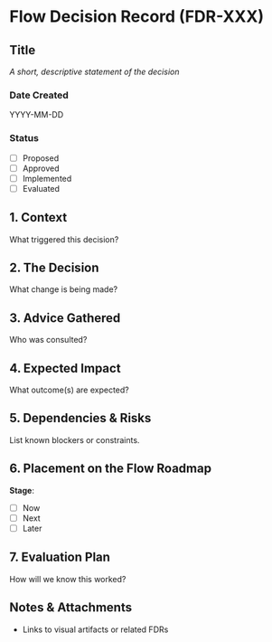 # Flow Decision Record (FDR-XXX)

## Title

*A short, descriptive statement of the decision*

### Date Created

YYYY-MM-DD

### Status

- [ ] Proposed  
- [ ] Approved  
- [ ] Implemented  
- [ ] Evaluated  

## 1. Context

What triggered this decision?

## 2. The Decision

What change is being made?

## 3. Advice Gathered

Who was consulted?

## 4. Expected Impact

What outcome(s) are expected?

## 5. Dependencies & Risks

List known blockers or constraints.

## 6. Placement on the Flow Roadmap

**Stage**:

- [ ] Now  
- [ ] Next  
- [ ] Later

## 7. Evaluation Plan

How will we know this worked?

## Notes & Attachments

- Links to visual artifacts or related FDRs
